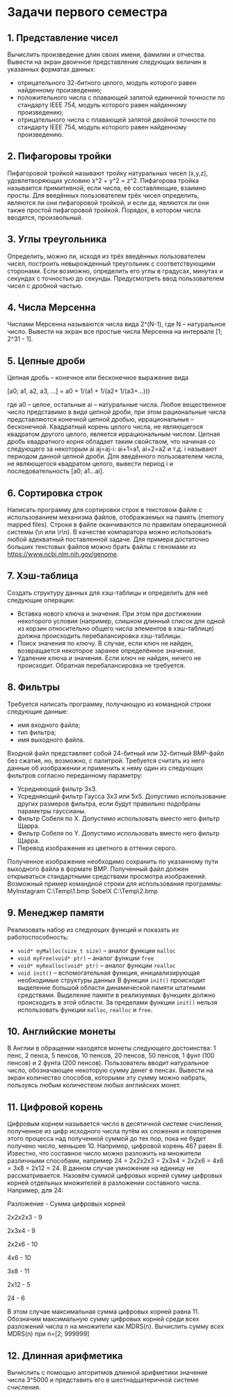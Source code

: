 # Задачи первого семестра
## 1. Представление чисел
Вычислить произведение длин своих имени, фамилии и отчества. Вывести на экран двоичное представление следующих величин в указанных форматах данных:
- отрицательного 32-битного целого, модуль которого равен найденному произведению;
- положительного числа с плавающей запятой единичной точности по стандарту IEEE 754, модуль которого равен найденному произведению;
- отрицательного числа с плавающей запятой двойной точности по стандарту IEEE 754, модуль которого равен найденному произведению.
## 2. Пифагоровы тройки
Пифагоровой тройкой называют тройку натуральных чисел (x,y,z), удовлетворяющих условию x^2 + y^2 = z^2. Пифагорова тройка называется примитивной, если числа, её составляющие, взаимно просты. Для введённых пользователем трёх чисел определить, являются ли они пифагоровой тройкой, и если да, являются ли они также простой пифагоровой тройкой. Порядок, в котором числа вводятся, произвольный.
## 3. Углы треугольника
Определить, можно ли, исходя из трёх введённых пользователем чисел, построить невырожденный треугольник с соответствующими сторонами. Если возможно, определить его углы в градусах, минутах и секундах с точностью до секунды. Предусмотреть ввод пользователем чисел с дробной частью.
## 4. Числа Мерсенна
Числами Мерсенна называются числа вида 2^(N-1), где N – натуральное число. Вывести на экран все простые числа Мерсенна на интервале [1; 2^31 - 1].

## 5. Цепные дроби
Цепная дробь – конечное или бесконечное выражение вида

[a0; a1, a2, a3, ...] = a0 + 1/(a1 + 1/(a2+ 1/(a3+...)))

где a0 – целое, остальные ai – натуральные числа. Любое вещественное число представимо в виде цепной дроби, при этом рациональные числа представляются конечной цепной дробью, иррациональные – бесконечной. Квадратный корень целого числа, не являющегося квадратом другого целого, является иррациональным числом. Цепная дробь квадратного корня обладает таким свойством, что начиная со следующего за некоторым аi aj=aj-i: ai+1=a1, ai+2=a2 и т.д. i называют периодом данной цепной дроби. Для введённого пользователем числа, не являющегося квадратом целого, вывести период i и последовательность [a0; a1…ai].
## 6. Сортировка строк
Написать программу для сортировки строк в текстовом файле с использованием механизма файлов, отображаемых на память (memory mapped files). Строки в файле оканчиваются по правилам операционной системы (\n или \r\n). В качестве компаратора можно использовать любой адекватный поставленной задаче. Для примера достаточно больших текстовых файлов можно брать файлы с геномами из https://www.ncbi.nlm.nih.gov/genome. 
## 7. Хэш-таблица
Создать структуру данных для хэш-таблицы и определить для неё следующие операции: 
- Вставка нового ключа и значения. При этом при достижении некоторого условия (например, слишком длинный список для одной из корзин относительно общего числа элементов в хэш-таблице) должна происходить перебалансировка хэш-таблицы.
- Поиск значения по ключу. В случае, если ключ не найден, возвращается некоторое заранее определённое значение.
- Удаление ключа и значения. Если ключ не найден, ничего не происходит. Обратная перебалансировка не требуется.

## 8. Фильтры 
Требуется написать программу, получающую из командной строки следующие данные:
- имя входного файла;
- тип фильтра;
- имя выходного файла.

Входной файл представляет собой 24-битный или 32-битный BMP-файл без сжатия, но, возможно, с палитрой. Требуется считать из него данные об изображении и применить к нему один из следующих фильтров согласно переданному параметру:
- Усредняющий фильтр 3x3.
- Усредняющий фильтр Гаусса 3x3 или 5x5. Допустимо использование других размеров фильтра, если будут правильно подобраны параметры гауссианы.
- Фильтр Собеля по X. Допустимо использовать вместо него фильтр Щарра.
- Фильтр Собеля по Y. Допустимо использовать вместо него фильтр Щарра.
- Перевод изображения из цветного в оттенки серого.

Полученное изображение необходимо сохранить по указанному пути выходного файла в формате BMP. Полученный файл должен открываться стандартными средствами просмотра изображений.
Возможный пример командной строки для использования программы: MyInstagram C:\Temp\1.bmp SobelX C:\Temp\2.bmp
## 9. Менеджер памяти
Реализовать набор из следующих функций и показать их работоспособность:
- `void* myMalloc(size_t size)` – аналог функции `malloc`
- `void myFree(void* ptr)` – аналог функции `free`
- `void* myRealloc(void* ptr)` – аналог функции `realloc`
- `void init()` – вспомогательная функция, инициализирующая необходимые структуры данных
В функции `init()` происходит выделение большой области динамической памяти штатными средствами. Выделение памяти в реализуемых функциях должно происходить в этой области. За пределами функции `init()` нельзя использовать функции `malloc`, `realloc` и `free`.
## 10. Английские монеты
В Англии в обращении находятся монеты следующего достоинства: 1 пенс, 2 пенса, 5 пенсов, 10 пенсов, 20 пенсов, 50 пенсов, 1 фунт (100 пенсов) и 2 фунта (200 пенсов). Пользователь вводит натуральное число, обозначающее некоторую сумму денег в пенсах. Вывести на экран количество способов, которыми эту сумму можно набрать, пользуясь любым количеством любых английских монет.
## 11. Цифровой корень
Цифровым корнем называется число в десятичной системе счисления, полученное из цифр исходного числа путём их сложения и повторения этого процесса над полученной суммой до тех пор, пока не будет получено число, меньшее 10. Например, цифровой корень 467 равен 8.
Известно, что составное число можно разложить на множители различными способами, например
24 = 2x2x2x3 = 2x3x4 = 2x2x6 = 4x6 = 3x8 = 2x12 = 24.
В данном случае умножение на единицу не рассматривается.
Назовём суммой цифровых корней сумму цифровых корней отдельных множителей в разложении составного числа. Например, для 24:

Разложение - Сумма цифровых корней

2x2x2x3 - 9

2x3x4 - 9

2x2x6 - 10

4x6 - 10

3x8 - 11

2x12 - 5

24 - 6

В этом случае максимальная сумма цифровых корней равна 11.
Обозначим максимальную сумму цифровых корней среди всех разложений числа n на множители как MDRS(n).
Вычислить сумму всех MDRS(n) при n=[2; 999999]

## 12. Длинная арифметика
Вычислить с помощью алгоритмов длинной арифметики значение числа 3^5000 и представить его в шестнадцатеричной системе счисления.
